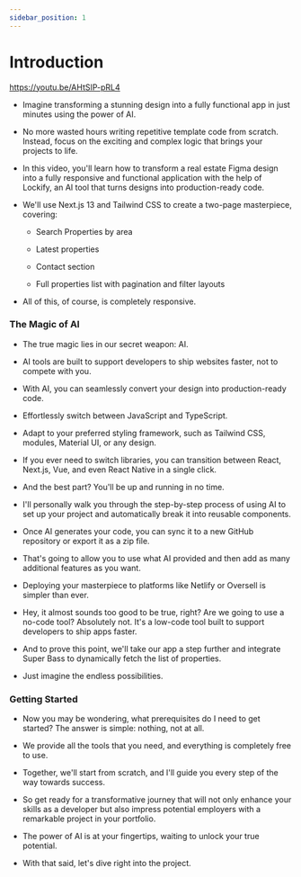 ```yaml
---
sidebar_position: 1
---
```


# Introduction

https://youtu.be/AHtSIP-pRL4

- Imagine transforming a stunning design into a fully functional app in just minutes using the power of AI.

- No more wasted hours writing repetitive template code from scratch. Instead, focus on the exciting and complex logic that brings your projects to life.

- In this video, you'll learn how to transform a real estate Figma design into a fully responsive and functional application with the help of Lockify, an AI tool that turns designs into production-ready code.

- We'll use Next.js 13 and Tailwind CSS to create a two-page masterpiece, covering:

  - Search Properties by area

  - Latest properties

  - Contact section

  - Full properties list with pagination and filter layouts

- All of this, of course, is completely responsive.

### The Magic of AI

- The true magic lies in our secret weapon: AI.

- AI tools are built to support developers to ship websites faster, not to compete with you.

- With AI, you can seamlessly convert your design into production-ready code.

- Effortlessly switch between JavaScript and TypeScript.

- Adapt to your preferred styling framework, such as Tailwind CSS, modules, Material UI, or any design.

- If you ever need to switch libraries, you can transition between React, Next.js, Vue, and even React Native in a single click.

- And the best part? You'll be up and running in no time.

- I'll personally walk you through the step-by-step process of using AI to set up your project and automatically break it into reusable components.

- Once AI generates your code, you can sync it to a new GitHub repository or export it as a zip file.

- That's going to allow you to use what AI provided and then add as many additional features as you want.

- Deploying your masterpiece to platforms like Netlify or Oversell is simpler than ever.

- Hey, it almost sounds too good to be true, right? Are we going to use a no-code tool? Absolutely not. It's a low-code tool built to support developers to ship apps faster.

- And to prove this point, we'll take our app a step further and integrate Super Bass to dynamically fetch the list of properties.

- Just imagine the endless possibilities.

### Getting Started

- Now you may be wondering, what prerequisites do I need to get started? The answer is simple: nothing, not at all.

- We provide all the tools that you need, and everything is completely free to use.

- Together, we'll start from scratch, and I'll guide you every step of the way towards success.

- So get ready for a transformative journey that will not only enhance your skills as a developer but also impress potential employers with a remarkable project in your portfolio.

- The power of AI is at your fingertips, waiting to unlock your true potential.

- With that said, let's dive right into the project.
